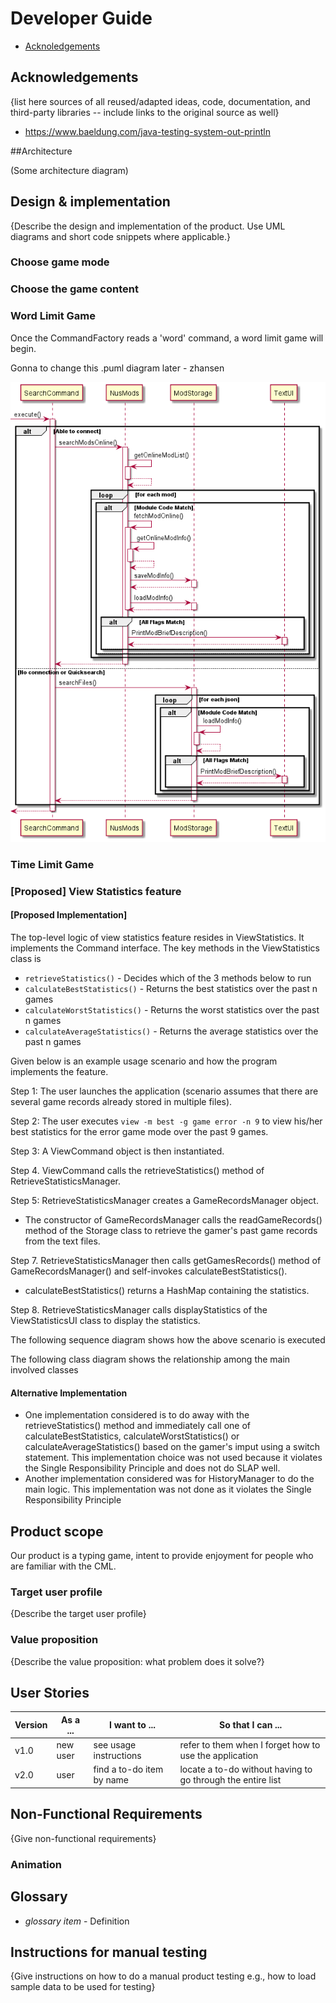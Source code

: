 # Developer Guide

* [Acknoledgements](#acknowledgements)

## Acknowledgements

{list here sources of all reused/adapted ideas, code, documentation, and third-party libraries -- include links to the original source as well}
* https://www.baeldung.com/java-testing-system-out-println

##Architecture

(Some architecture diagram)

## Design & implementation

{Describe the design and implementation of the product. Use UML diagrams and short code snippets where applicable.}

### Choose game mode

### Choose the game content

### Word Limit Game

Once the CommandFactory reads a 'word' command, a word limit game will begin.

Gonna to change this .puml diagram later - zhansen

![](uml/WordLimitMode.png)

### Time Limit Game

### \[Proposed\] View Statistics feature
#### \[Proposed Implementation\]
The top-level logic of view statistics feature resides in ViewStatistics. It implements the Command
interface. The key methods in the ViewStatistics class is
* `retrieveStatistics()` - Decides which of the 3 methods below to run
* `calculateBestStatistics()` - Returns the best statistics over the past n games
* `calculateWorstStatistics()` - Returns the worst statistics over the past n games
* `calculateAverageStatistics()` - Returns the average statistics over the past n games
<!-- -->
Given below is an example usage scenario and how the program implements the feature.

Step 1: The user launches the application (scenario assumes that there are several game records already stored in multiple files). 

Step 2: The user executes `view -m best -g game error -n 9` to view his/her best statistics for the error game mode over the past 9 games. 

Step 3: A ViewCommand object is then instantiated.

Step 4. ViewCommand calls the retrieveStatistics() method of RetrieveStatisticsManager.

Step 5: RetrieveStatisticsManager creates a GameRecordsManager object.
* The constructor of GameRecordsManager calls the readGameRecords() method of the Storage class to retrieve the gamer's past game records from the text files.

Step 7. RetrieveStatisticsManager then calls getGamesRecords() method of GameRecordsManager() and self-invokes calculateBestStatistics().
* calculateBestStatistics() returns a HashMap containing the statistics.

Step 8. RetrieveStatisticsManager calls displayStatistics of the ViewStatisticsUI class to display the statistics.


The following sequence diagram shows how the above scenario is executed

The following class diagram shows the relationship among the main involved classes


#### Alternative Implementation
* One implementation considered is to do away with the retrieveStatistics() method and immediately call one of calculateBestStatistics,
calculateWorstStatistics() or calculateAverageStatistics() based on the gamer's imput using a switch statement. This implementation choice 
was not used because it violates the Single Responsibility Principle and does not do SLAP well.
* Another implementation considered was for HistoryManager to do the main logic. This implementation was not done as it violates the
Single Responsibility Principle
<!-- -->

## Product scope

Our product is a typing game, intent to provide enjoyment for people who are familiar with the CML.


### Target user profile

{Describe the target user profile}

### Value proposition

{Describe the value proposition: what problem does it solve?}

## User Stories

|Version| As a ... | I want to ... | So that I can ...|
|--------|----------|---------------|------------------|
|v1.0|new user|see usage instructions|refer to them when I forget how to use the application|
|v2.0|user|find a to-do item by name|locate a to-do without having to go through the entire list|

## Non-Functional Requirements

{Give non-functional requirements}
### Animation


## Glossary

* *glossary item* - Definition

## Instructions for manual testing

{Give instructions on how to do a manual product testing e.g., how to load sample data to be used for testing}


